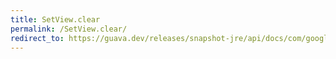 ```yaml
---
title: SetView.clear
permalink: /SetView.clear/
redirect_to: https://guava.dev/releases/snapshot-jre/api/docs/com/google/common/collect/Sets.SetView.html#clear--
---
```

